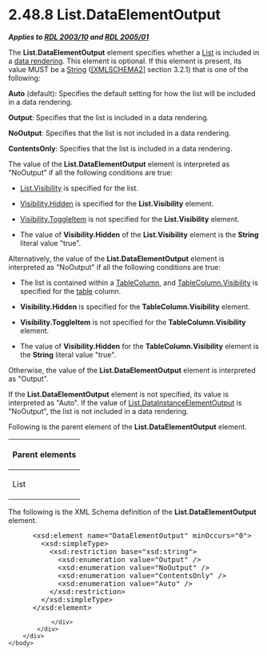 <html dir="LTR" xmlns:mshelp="http://msdn.microsoft.com/mshelp" xmlns:ddue="http://ddue.schemas.microsoft.com/authoring/2003/5" xmlns:xlink="http://www.w3.org/1999/xlink" xmlns:tool="http://www.microsoft.com/tooltip">
    <head>
        <meta http-equiv="Content-Type" content="text/html; CHARSET=utf-8"></meta>
        <meta name="save" content="history"></meta>
        <title>2.48.8 List.DataElementOutput</title>
        <xml>
            <mshelp:toctitle title="2.48.8 List.DataElementOutput"></mshelp:toctitle>
            <mshelp:rltitle title="[MS-RDL]: List.DataElementOutput"></mshelp:rltitle>
            <mshelp:keyword index="A" term="13311259-e8e8-4381-bb4b-97e74e779c4e"></mshelp:keyword>
            <mshelp:attr name="DCSext.ContentType" value="open specification"></mshelp:attr>
            <mshelp:attr name="AssetID" value="13311259-e8e8-4381-bb4b-97e74e779c4e"></mshelp:attr>
            <mshelp:attr name="TopicType" value="kbRef"></mshelp:attr>
            <mshelp:attr name="DCSext.Title" value="[MS-RDL]: List.DataElementOutput" />
        </xml>
    </head>
    <body>
        <div id="header">
            <h1 class="heading">2.48.8 List.DataElementOutput</h1>
        </div>
        <div id="mainSection">
            <div id="mainBody">
                <div id="allHistory" class="saveHistory"></div>
                <div id="sectionSection0" class="section" name="collapseableSection">
                    

<p><b><i>Applies to </i></b><a href="a7e2ad00-07c8-4f6d-80ab-3ad55df7b233.htm"><b><i>RDL 2003/10</i></b></a><b>
<i>and </i></b><a href="3ebe2912-4958-4832-b391-cad1f5e13338.htm"><b><i>RDL 2005/01</i></b></a></p>

<p>The <b>List.DataElementOutput</b> element specifies whether
a <a href="ea4c625c-0558-4fb3-b3b8-bde6c160b1e2.htm">List</a> is included in a
<a href="b2482b3f-74ab-4ca8-a9e5-c07955011743.htm#gt_9069c206-b9e9-4374-a7ee-50faf5def25b">data rendering</a>. This
element is optional. If this element is present, its value MUST be a <a href="1ed81ef3-a683-45e3-aaad-bd2bbe71bc3d.htm">String</a> (<a href="https://go.microsoft.com/fwlink/?LinkId=90610">[XMLSCHEMA2]</a> section
3.2.1) that is one of the following:</p>

<p><b>Auto</b> (default): Specifies the default setting
for how the list will be included in a data rendering.</p>

<p><b>Output</b>: Specifies that the list is included in
a data rendering.</p>

<p><b>NoOutput</b>: Specifies that the list is not
included in a data rendering.</p>

<p><b>ContentsOnly</b>: Specifies that the list is
included in a data rendering.</p>

<p>The value of the <b>List.DataElementOutput</b> element is
interpreted as &quot;NoOutput&quot; if all the following conditions are true:</p>

<ul><li><p><span><span> 
</span></span><a href="21c20fa9-cd14-46b5-b82f-5654dfb179ba.htm">List.Visibility</a>
is specified for the list.</p>

</li><li><p><span><span> 
</span></span><a href="7b643798-b8f4-4f1d-8f77-7e3626e58270.htm">Visibility.Hidden</a>
is specified for the <b>List.Visibility</b> element.</p>

</li><li><p><span><span> 
</span></span><a href="c8d65dad-7679-4ef7-8d8c-dc7cffdfd32e.htm">Visibility.ToggleItem</a>
is not specified for the <b>List.Visibility</b> element.</p>

</li><li><p><span><span> 
</span></span>The value of <b>Visibility.Hidden</b> of the <b>List.Visibility</b>
element is the <b>String</b> literal value &quot;true&quot;.</p>

</li></ul><p>Alternatively, the value of the <b>List.DataElementOutput</b>
element is interpreted as &quot;NoOutput&quot; if all the following conditions
are true:</p>

<ul><li><p><span><span> 
</span></span>The list is contained within a <a href="b7098352-0939-46b5-ac72-54ab5a113711.htm">TableColumn</a>, and <a href="c800335e-0c2c-4055-a72e-158e98b6c798.htm">TableColumn.Visibility</a> is
specified for the <a href="b2482b3f-74ab-4ca8-a9e5-c07955011743.htm#gt_d3a7da8d-a597-4838-9756-25e30b640ba7">table</a>
column.</p>

</li><li><p><span><span> 
</span></span><b>Visibility.Hidden</b> is specified for the <b>TableColumn.Visibility</b>
element.</p>

</li><li><p><span><span> 
</span></span><b>Visibility.ToggleItem</b> is not specified for the <b>TableColumn.Visibility</b>
element.</p>

</li><li><p><span><span> 
</span></span>The value of <b>Visibility.Hidden</b> for the <b>TableColumn.Visibility</b>
element is the <b>String</b> literal value &quot;true&quot;.</p>

</li></ul><p>Otherwise, the value of the <b>List.DataElementOutput</b>
element is interpreted as &quot;Output&quot;.</p>

<p>If the <b>List.DataElementOutput</b> element is not
specified, its value is interpreted as &quot;Auto&quot;. If the value of <a href="bcc901d1-265b-4642-a8cd-f050a2cd9f02.htm">List.DataInstanceElementOutput</a>
is &quot;NoOutput&quot;, the list is not included in a data rendering.</p>

<p>Following is the parent element of the <b>List.DataElementOutput</b>
element.</p>

<table>
 <thead>
  <tr>
   <th>
   <p>Parent elements</p>
   </th>
  </tr>
 </thead>
 <tr>
  <td>
  <p>List</p>
  </td>
 </tr>
</table>

<p>The following is the XML Schema definition of the <b>List.DataElementOutput</b>
element.</p>

<dl>
<dd>
<div><pre> &lt;xsd:element name=&quot;DataElementOutput&quot; minOccurs=&quot;0&quot;&gt;
   &lt;xsd:simpleType&gt;
     &lt;xsd:restriction base=&quot;xsd:string&quot;&gt;
       &lt;xsd:enumeration value=&quot;Output&quot; /&gt;
       &lt;xsd:enumeration value=&quot;NoOutput&quot; /&gt;
       &lt;xsd:enumeration value=&quot;ContentsOnly&quot; /&gt;
       &lt;xsd:enumeration value=&quot;Auto&quot; /&gt;
     &lt;/xsd:restriction&gt;
   &lt;/xsd:simpleType&gt;
 &lt;/xsd:element&gt;
</pre></div>
</dd></dl>


                </div>
            </div>
        </div>
    </body>
</html>